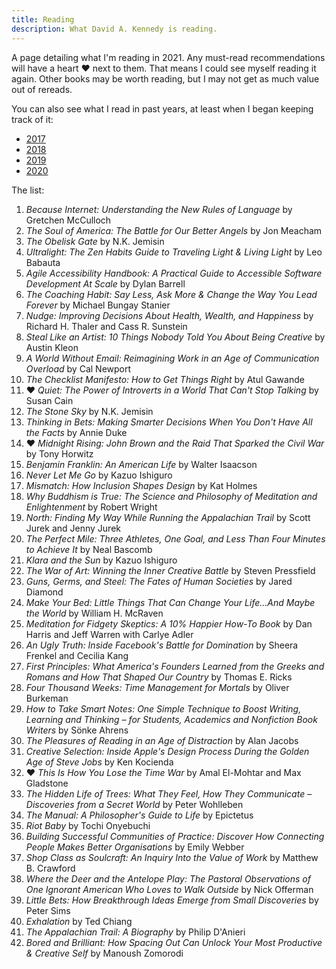 ```yaml
---
title: Reading
description: What David A. Kennedy is reading.
---
```


A page detailing what I'm reading in 2021. Any must-read recommendations will have a heart &hearts; next to them. That means I could see myself reading it again. Other books may be worth reading, but I may not get as much value out of rereads.

You can also see what I read in past years, at least when I began keeping track of it:

- [2017](/reading/2017/)
- [2018](/reading/2018/)
- [2019](/reading/2019/)
- [2020](/reading/2020/)

The list:

1. _Because Internet: Understanding the New Rules of Language_ by Gretchen McCulloch
2. _The Soul of America: The Battle for Our Better Angels_ by Jon Meacham
3. _The Obelisk Gate_ by N.K. Jemisin
4. _Ultralight: The Zen Habits Guide to Traveling Light & Living Light_ by Leo Babauta
5. _Agile Accessibility Handbook: A Practical Guide to Accessible Software Development At Scale_ by Dylan Barrell
6. _The Coaching Habit: Say Less, Ask More & Change the Way You Lead Forever_ by Michael Bungay Stanier
7. _Nudge: Improving Decisions About Health, Wealth, and Happiness_ by Richard H. Thaler and Cass R. Sunstein
8. _Steal Like an Artist: 10 Things Nobody Told You About Being Creative_ by Austin Kleon
9. _A World Without Email: Reimagining Work in an Age of Communication Overload_ by Cal Newport
10. _The Checklist Manifesto: How to Get Things Right_ by Atul Gawande
11. &hearts; _Quiet: The Power of Introverts in a World That Can't Stop Talking_ by Susan Cain
12. _The Stone Sky_ by N.K. Jemisin
13. _Thinking in Bets: Making Smarter Decisions When You Don't Have All the Facts_ by Annie Duke
14. &hearts; _Midnight Rising: John Brown and the Raid That Sparked the Civil War_ by Tony Horwitz
15. _Benjamin Franklin: An American Life_ by Walter Isaacson
16. _Never Let Me Go_ by Kazuo Ishiguro
17. _Mismatch: How Inclusion Shapes Design_ by Kat Holmes
18. _Why Buddhism is True: The Science and Philosophy of Meditation and Enlightenment_ by Robert Wright
19. _North: Finding My Way While Running the Appalachian Trail_ by Scott Jurek and Jenny Jurek
20. _The Perfect Mile: Three Athletes, One Goal, and Less Than Four Minutes to Achieve It_ by Neal Bascomb
21. _Klara and the Sun_ by Kazuo Ishiguro
22. _The War of Art: Winning the Inner Creative Battle_ by Steven Pressfield
23. _Guns, Germs, and Steel: The Fates of Human Societies_ by Jared Diamond
24. _Make Your Bed: Little Things That Can Change Your Life...And Maybe the World_ by William H. McRaven
25. _Meditation for Fidgety Skeptics: A 10% Happier How-To Book_ by Dan Harris and Jeff Warren with Carlye Adler
26. _An Ugly Truth: Inside Facebook's Battle for Domination_ by Sheera Frenkel and Cecilia Kang
27. _First Principles: What America's Founders Learned from the Greeks and Romans and How That Shaped Our Country_ by Thomas E. Ricks
28. _Four Thousand Weeks: Time Management for Mortals_ by Oliver Burkeman
29. _How to Take Smart Notes: One Simple Technique to Boost Writing, Learning and Thinking – for Students, Academics and Nonfiction Book Writers_ by Sönke Ahrens
30. _The Pleasures of Reading in an Age of Distraction_ by Alan Jacobs
31. _Creative Selection: Inside Apple's Design Process During the Golden Age of Steve Jobs_ by Ken Kocienda
32. &hearts; _This Is How You Lose the Time War_ by Amal El-Mohtar and Max Gladstone
33. _The Hidden Life of Trees: What They Feel, How They Communicate – Discoveries from a Secret World_ by Peter Wohlleben
34. _The Manual: A Philosopher's Guide to Life_ by Epictetus
35. _Riot Baby_ by Tochi Onyebuchi
36. _Building Successful Communities of Practice: Discover How Connecting People Makes Better Organisations_ by Emily Webber
37. _Shop Class as Soulcraft: An Inquiry Into the Value of Work_ by Matthew B. Crawford
38. _Where the Deer and the Antelope Play: The Pastoral Observations of One Ignorant American Who Loves to Walk Outside_ by Nick Offerman
39. _Little Bets: How Breakthrough Ideas Emerge from Small Discoveries_ by Peter Sims
40. _Exhalation_ by Ted Chiang
41. _The Appalachian Trail: A Biography_ by Philip D'Anieri
42. _Bored and Brilliant: How Spacing Out Can Unlock Your Most Productive & Creative Self_ by Manoush Zomorodi
